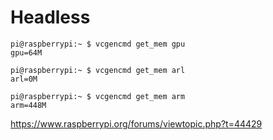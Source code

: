 # Headless


```
pi@raspberrypi:~ $ vcgencmd get_mem gpu
gpu=64M
```

```
pi@raspberrypi:~ $ vcgencmd get_mem arl
arl=0M
```

```
pi@raspberrypi:~ $ vcgencmd get_mem arm
arm=448M
```



https://www.raspberrypi.org/forums/viewtopic.php?t=44429
